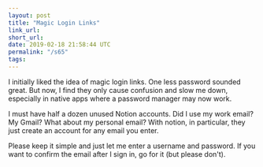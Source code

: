 ```yaml
---
layout: post
title: "Magic Login Links"
link_url:
short_url:
date: 2019-02-18 21:58:44 UTC
permalink: "/s65"
tags:
---
```





I initially liked the idea of magic login links. One less password sounded great. But now, I find they only cause confusion and slow me down, especially in native apps where a password manager may now work. 

I must have half a dozen unused Notion accounts. Did I use my work email? My Gmail? What about my personal email? With notion, in particular, they just create an account for any email you enter. 

Please keep it simple and just let me enter a username and password. If you want to confirm the email after I sign in, go for it (but please don't). 